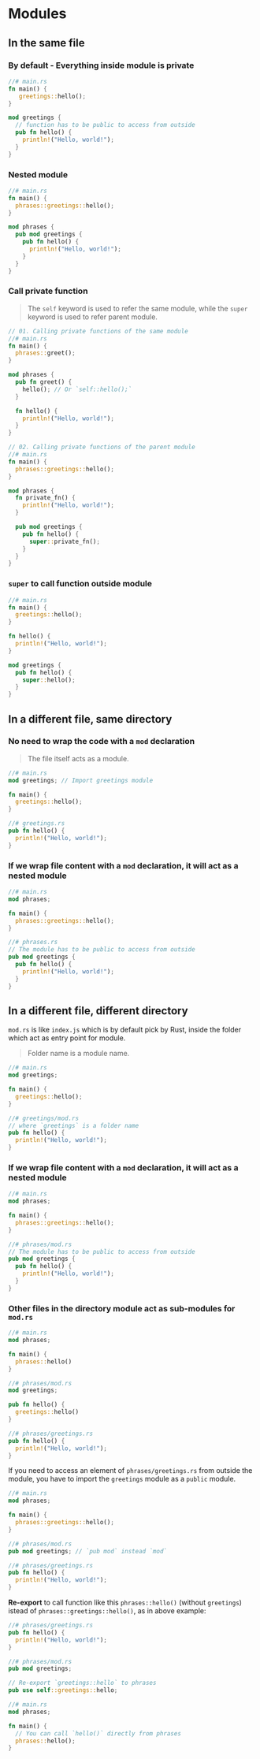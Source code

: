 # Modules

## In the same file

### By default - Everything inside module is private

```rs
//# main.rs
fn main() {
   greetings::hello();
}

mod greetings {
  // function has to be public to access from outside
  pub fn hello() {
    println!("Hello, world!");
  }
}
```

### Nested module

```rs
//# main.rs
fn main() {
  phrases::greetings::hello();
}

mod phrases {
  pub mod greetings {
    pub fn hello() {
      println!("Hello, world!");
    }
  }
}
```

### Call private function

> The `self` keyword is used to refer the same module, while the `super` keyword is used to refer parent module.

```rs
// 01. Calling private functions of the same module
//# main.rs
fn main() {
  phrases::greet();
}

mod phrases {
  pub fn greet() {
    hello(); // Or `self::hello();`
  }

  fn hello() {
    println!("Hello, world!");
  }
}

// 02. Calling private functions of the parent module
//# main.rs
fn main() {
  phrases::greetings::hello();
}

mod phrases {
  fn private_fn() {
    println!("Hello, world!");
  }

  pub mod greetings {
    pub fn hello() {
      super::private_fn();
    }
  }
}
```

### `super` to call function outside module

```rs
//# main.rs
fn main() {
  greetings::hello();
}

fn hello() {
  println!("Hello, world!");
}

mod greetings {
  pub fn hello() {
    super::hello();
  }
}
```

## In a different file, same directory

### No need to wrap the code with a `mod` declaration

> The file itself acts as a module.

```rs
//# main.rs
mod greetings; // Import greetings module

fn main() {
  greetings::hello();
}

//# greetings.rs
pub fn hello() {
  println!("Hello, world!");
}
```

### If we wrap file content with a `mod` declaration, it will act as a nested module

```rs
//# main.rs
mod phrases;

fn main() {
  phrases::greetings::hello();
}

//# phrases.rs
// The module has to be public to access from outside
pub mod greetings {
  pub fn hello() {
    println!("Hello, world!");
  }
}
```

## In a different file, different directory

`mod.rs` is like `index.js` which is by default pick by Rust, inside the folder which act as entry point for module.

> Folder name is a module name.

```rs
//# main.rs
mod greetings;

fn main() {
  greetings::hello();
}

//# greetings/mod.rs
// where `greetings` is a folder name
pub fn hello() {
  println!("Hello, world!");
}
```

### If we wrap file content with a `mod` declaration, it will act as a nested module

```rs
//# main.rs
mod phrases;

fn main() {
  phrases::greetings::hello();
}

//# phrases/mod.rs
// The module has to be public to access from outside
pub mod greetings {
  pub fn hello() {
    println!("Hello, world!");
  }
}
```

### Other files in the directory module act as sub-modules for `mod.rs`

```rs
//# main.rs
mod phrases;

fn main() {
  phrases::hello()
}

//# phrases/mod.rs
mod greetings;

pub fn hello() {
  greetings::hello()
}

//# phrases/greetings.rs
pub fn hello() {
  println!("Hello, world!");
}
```

If you need to access an element of `phrases/greetings.rs` from outside the module, you have to import the `greetings` module as a `public` module.

```rs
//# main.rs
mod phrases;

fn main() {
  phrases::greetings::hello();
}

//# phrases/mod.rs
pub mod greetings; // `pub mod` instead `mod`

//# phrases/greetings.rs
pub fn hello() {
  println!("Hello, world!");
}
```

**Re-export** to call function like this `phrases::hello()` (without `greetings`) istead of `phrases::greetings::hello()`, as in above example:

```rs
//# phrases/greetings.rs
pub fn hello() {
  println!("Hello, world!");
}

//# phrases/mod.rs
pub mod greetings;

// Re-export `greetings::hello` to phrases
pub use self::greetings::hello;

//# main.rs
mod phrases;

fn main() {
  // You can call `hello()` directly from phrases
  phrases::hello();
}
```
